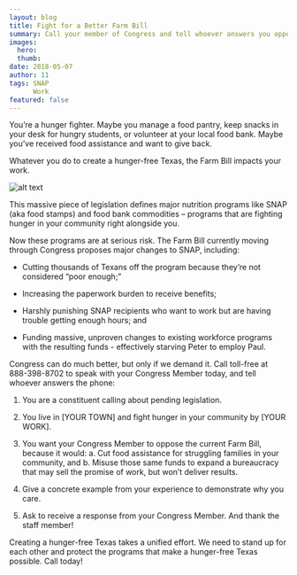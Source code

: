 ```yaml
---
layout: blog
title: Fight for a Better Farm Bill
summary: Call your member of Congress and tell whoever answers you oppose cuts to SNAP in the Farm Bill.
images:
  hero:
  thumb:
date: 2018-05-07
author: 11
tags: SNAP
      Work
featured: false
---
```


You’re a hunger fighter. Maybe you manage a food pantry, keep snacks in your desk for hungry students, or volunteer at your  local food bank. Maybe you’ve received food assistance and want to give back.

Whatever you do to create a hunger-free Texas, the Farm Bill impacts your work.

![alt text](https://s3-us-west-2.amazonaws.com/assets.feedingtexas.org/images/posts/solve-locally.jpg)

This massive piece of legislation defines major nutrition programs like SNAP (aka food stamps) and food bank commodities – programs that are fighting hunger in your community right alongside you.

Now these programs are at serious risk. The Farm Bill currently moving through Congress proposes major changes to SNAP, including:

- Cutting thousands of Texans off the program because they’re not considered “poor enough;”

- Increasing the paperwork burden to receive benefits;

- Harshly punishing SNAP recipients who want to work but are having trouble getting enough hours; and

- Funding massive, unproven changes to existing workforce programs with the resulting funds - effectively starving Peter to employ Paul.

Congress can do much better, but only if we demand it. Call toll-free at 888-398-8702 to speak with your Congress Member today, and tell whoever answers the phone:

1) You are a constituent calling about pending legislation.

2) You live in [YOUR TOWN] and fight hunger in your community by [YOUR WORK].

3) You want your Congress Member to oppose the current Farm Bill, because it would:
a. Cut food assistance for struggling families in your community, and 
b. Misuse those same funds to expand a bureaucracy that may sell the promise of work, but won’t deliver results.

4) Give a concrete example from your experience to demonstrate why you care.

5) Ask to receive a response from your Congress Member. And thank the staff member!

Creating a hunger-free Texas takes a unified effort. We need to stand up for each other and protect the programs that make a hunger-free Texas possible. Call today!  
